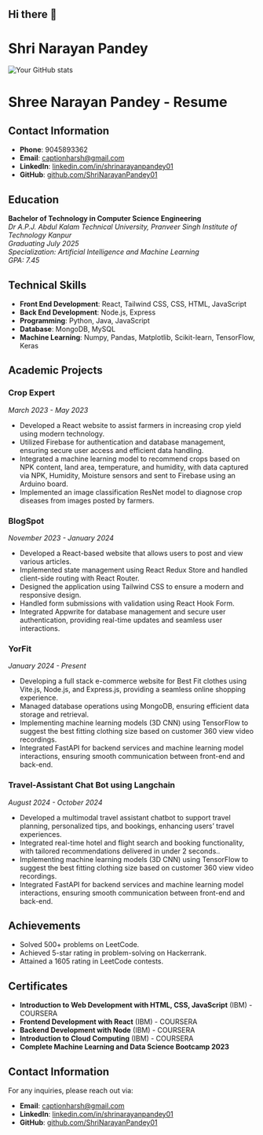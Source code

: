 ## Hi there 👋
<H1>
Shri Narayan Pandey
  
</H1>

![Your GitHub stats](https://github-readme-stats.vercel.app/api?username=ShriNarayanPandey01&show_icons=true&theme=radical)
# Shree Narayan Pandey - Resume

## Contact Information
- **Phone**: 9045893362
- **Email**: captionharsh@gmail.com
- **LinkedIn**: [linkedin.com/in/shrinarayanpandey01](https://linkedin.com/in/shrinarayanpandey01)
- **GitHub**: [github.com/ShriNarayanPandey01](https://github.com/ShriNarayanPandey01)

## Education
**Bachelor of Technology in Computer Science Engineering**  
*Dr A.P.J. Abdul Kalam Technical University, Pranveer Singh Institute of Technology Kanpur*  
*Graduating July 2025*  
*Specialization: Artificial Intelligence and Machine Learning*  
*GPA: 7.45*

## Technical Skills
- **Front End Development**: React, Tailwind CSS, CSS, HTML, JavaScript
- **Back End Development**: Node.js, Express
- **Programming**: Python, Java, JavaScript
- **Database**: MongoDB, MySQL
- **Machine Learning**: Numpy, Pandas, Matplotlib, Scikit-learn, TensorFlow, Keras

## Academic Projects

### Crop Expert
*March 2023 - May 2023*
- Developed a React website to assist farmers in increasing crop yield using modern technology.
- Utilized Firebase for authentication and database management, ensuring secure user access and efficient data handling.
- Integrated a machine learning model to recommend crops based on NPK content, land area, temperature, and humidity, with data captured via NPK, Humidity, Moisture sensors and sent to Firebase using an Arduino board.
- Implemented an image classification ResNet model to diagnose crop diseases from images posted by farmers.

### BlogSpot
*November 2023 - January 2024*
- Developed a React-based website that allows users to post and view various articles.
- Implemented state management using React Redux Store and handled client-side routing with React Router.
- Designed the application using Tailwind CSS to ensure a modern and responsive design.
- Handled form submissions with validation using React Hook Form.
- Integrated Appwrite for database management and secure user authentication, providing real-time updates and seamless user interactions.

### YorFit
*January 2024 - Present*
- Developing a full stack e-commerce website for Best Fit clothes using Vite.js, Node.js, and Express.js, providing a seamless online shopping experience.
- Managed database operations using MongoDB, ensuring efficient data storage and retrieval.
- Implementing machine learning models (3D CNN) using TensorFlow to suggest the best fitting clothing size based on customer 360 view video recordings.
- Integrated FastAPI for backend services and machine learning model interactions, ensuring smooth communication between front-end and back-end.
  
### Travel-Assistant Chat Bot using Langchain
*August 2024 - October 2024*
- Developed a multimodal travel assistant chatbot to support travel planning, personalized tips, and bookings,
  enhancing users’ travel experiences.
- Integrated real-time hotel and flight search and booking functionality, with tailored recommendations delivered in
  under 2 seconds..
- Implementing machine learning models (3D CNN) using TensorFlow to suggest the best fitting clothing size based on customer 360 view video recordings.
- Integrated FastAPI for backend services and machine learning model interactions, ensuring smooth communication between front-end and back-end.

## Achievements
- Solved 500+ problems on LeetCode.
- Achieved 5-star rating in problem-solving on Hackerrank.
- Attained a 1605 rating in LeetCode contests.

## Certificates
- **Introduction to Web Development with HTML, CSS, JavaScript** (IBM) - COURSERA
- **Frontend Development with React** (IBM) - COURSERA
- **Backend Development with Node** (IBM) - COURSERA
- **Introduction to Cloud Computing** (IBM) - COURSERA
- **Complete Machine Learning and Data Science Bootcamp 2023**

## Contact Information
For any inquiries, please reach out via:
- **Email**: captionharsh@gmail.com
- **LinkedIn**: [linkedin.com/in/shrinarayanpandey01](https://linkedin.com/in/shrinarayanpandey01)
- **GitHub**: [github.com/ShriNarayanPandey01](https://github.com/ShriNarayanPandey01)
<!--
**ShriNarayanPandey01/ShriNarayanPandey01** is a ✨ _special_ ✨ repository because its `README.md` (this file) appears on your GitHub profile.

Here are some ideas to get you started:

- 🔭 I’m currently working on ...
- 🌱 I’m currently learning ...
- 👯 I’m looking to collaborate on ...
- 🤔 I’m looking for help with ...
- 💬 Ask me about ...
- 📫 How to reach me: ...
- 😄 Pronouns: ...
- ⚡ Fun fact: ...
-->
